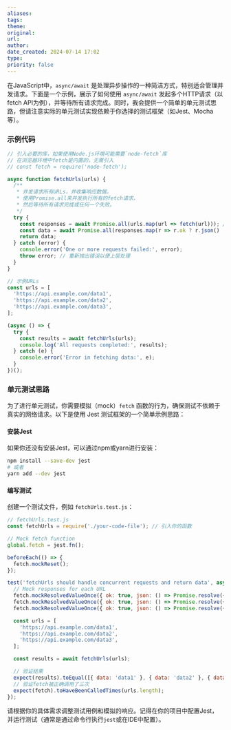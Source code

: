 ```yaml
---
aliases: 
tags: 
theme: 
original: 
url: 
author: 
date_created: 2024-07-14 17:02
type: 
priority: false
---
```

在JavaScript中，`async/await` 是处理异步操作的一种简洁方式，特别适合管理并发请求。下面是一个示例，展示了如何使用 `async/await` 发起多个HTTP请求（以fetch API为例），并等待所有请求完成。同时，我会提供一个简单的单元测试思路，但请注意实际的单元测试实现依赖于你选择的测试框架（如Jest、Mocha等）。

### 示例代码

```javascript
// 引入必要的库，如果使用Node.js环境可能需要`node-fetch`库
// 在浏览器环境中fetch是内置的，无需引入
// const fetch = require('node-fetch');

async function fetchUrls(urls) {
  /**
   * 并发请求所有URLs，并收集响应数据。
   * 使用Promise.all来并发执行所有的fetch请求，
   * 然后等待所有请求完成或任何一个失败。
   */
  try {
    const responses = await Promise.all(urls.map(url => fetch(url))); // 发起并发请求
    const data = await Promise.all(responses.map(r => r.ok ? r.json() : r.text())); // 等待所有响应并解析为JSON或文本
    return data;
  } catch (error) {
    console.error('One or more requests failed:', error);
    throw error; // 重新抛出错误以便上层处理
  }
}

// 示例URLs
const urls = [
  'https://api.example.com/data1',
  'https://api.example.com/data2',
  'https://api.example.com/data3',
];

(async () => {
  try {
    const results = await fetchUrls(urls);
    console.log('All requests completed:', results);
  } catch (e) {
    console.error('Error in fetching data:', e);
  }
})();
```

### 单元测试思路

为了进行单元测试，你需要模拟（mock）`fetch` 函数的行为，确保测试不依赖于真实的网络请求。以下是使用 Jest 测试框架的一个简单示例思路：

#### 安装Jest

如果你还没有安装Jest，可以通过npm或yarn进行安装：

```bash
npm install --save-dev jest
# 或者
yarn add --dev jest
```

#### 编写测试

创建一个测试文件，例如 `fetchUrls.test.js`：

```javascript
// fetchUrls.test.js
const fetchUrls = require('./your-code-file'); // 引入你的函数

// Mock fetch function
global.fetch = jest.fn();

beforeEach(() => {
  fetch.mockReset();
});

test('fetchUrls should handle concurrent requests and return data', async () => {
  // Mock responses for each URL
  fetch.mockResolvedValueOnce({ ok: true, json: () => Promise.resolve({ data: 'data1' }) });
  fetch.mockResolvedValueOnce({ ok: true, json: () => Promise.resolve({ data: 'data2' }) });
  fetch.mockResolvedValueOnce({ ok: true, json: () => Promise.resolve({ data: 'data3' }) });

  const urls = [
    'https://api.example.com/data1',
    'https://api.example.com/data2',
    'https://api.example.com/data3',
  ];

  const results = await fetchUrls(urls);

  // 验证结果
  expect(results).toEqual([{ data: 'data1' }, { data: 'data2' }, { data: 'data3' }]);
  // 验证fetch被正确调用了三次
  expect(fetch).toHaveBeenCalledTimes(urls.length);
});
```

请根据你的具体需求调整测试用例和模拟的响应。记得在你的项目中配置Jest，并运行测试（通常是通过命令行执行`jest`或在IDE中配置）。